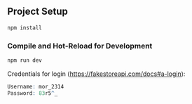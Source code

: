 ## Project Setup

```sh
npm install
```

### Compile and Hot-Reload for Development

```sh
npm run dev
```

Credentials for login (https://fakestoreapi.com/docs#a-login):

```r
Username: mor_2314
Password: 83r5^_
```